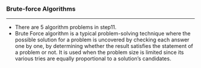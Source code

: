 ### Brute-force Algorithms

---
- There are 5 algorithm problems in step11.
- Brute Force algorithm is a typical problem-solving technique where the possible solution for a problem is uncovered by checking each answer one by one, by determining whether the result satisfies the statement of a problem or not. It is used when the problem size is limited since its various tries are equally proportional to a solution’s candidates.

